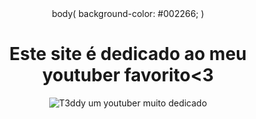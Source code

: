 <!DOCTYPE html>
<header>
   body(
    background-color: #002266;
      )
     <h1> Este site é dedicado ao meu youtuber favorito<3 </h1>
    <img src="/tmp/guest-94l46s/Downloads/t3ddy.png" alt="T3ddy um youtuber muito dedicado">
 </header>
